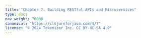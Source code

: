 ```yaml
---
title: "Chapter 7: Building RESTful APIs and Microservices"
type: docs
nav_weight: 70000
canonical: "https://clojureforjava.com/4/7"
license: "© 2024 Tokenizer Inc. CC BY-NC-SA 4.0"
---
```

